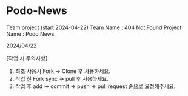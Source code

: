 # Podo-News

Team project (start 2024-04-22)
Team Name : 404 Not Found
Project Name : Podo News

2024/04/22

[작업 시 주의사항]

1. 최초 사용시 Fork -> Clone 후 사용하세요.
2. 작업 전 Fork sync -> pull 후 사용하세요.
3. 작업 후 add -> commit -> push -> pull request 순으로 요청해주세요.

